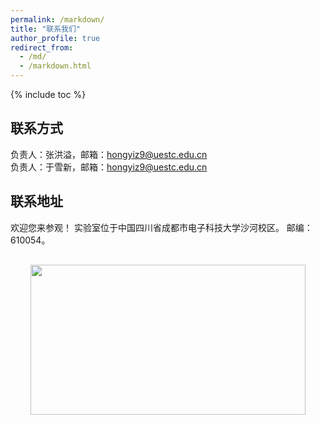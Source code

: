 ```yaml
---
permalink: /markdown/
title: "联系我们"
author_profile: true
redirect_from: 
  - /md/
  - /markdown.html
---
```


{% include toc %}

## 联系方式
负责人：张洪溢，邮箱：hongyiz9@uestc.edu.cn  
负责人：于雪新，邮箱：hongyiz9@uestc.edu.cn

## 联系地址
欢迎您来参观！
实验室位于中国四川省成都市电子科技大学沙河校区。  邮编：610054。

<div style="margin-top: 30px; text-align: center;">
  <img src="../images/学校.png" alt="" style="width: 440px; height: 240px; object-fit: cover;">
</div>
